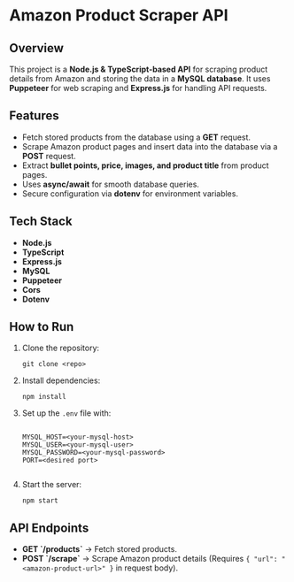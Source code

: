 <!DOCTYPE html>
<html lang="en">
<head>
    <meta charset="UTF-8">
    <meta name="viewport" content="width=device-width, initial-scale=1.0">
</head>
<body>
    <h1>Amazon Product Scraper API</h1>
    <h2>Overview</h2>
    <p>This project is a <strong>Node.js & TypeScript-based API</strong> for scraping product details from Amazon 
       and storing the data in a <strong>MySQL database</strong>. It uses <strong>Puppeteer</strong> for web 
       scraping and <strong>Express.js</strong> for handling API requests.</p>
    <h2>Features</h2>
    <ul>
        <li>Fetch stored products from the database using a <strong>GET</strong> request.</li>
        <li>Scrape Amazon product pages and insert data into the database via a <strong>POST</strong> request.</li>
        <li>Extract <strong>bullet points, price, images, and product title</strong> from product pages.</li>
        <li>Uses <strong>async/await</strong> for smooth database queries.</li>
        <li>Secure configuration via <strong>dotenv</strong> for environment variables.</li>
    </ul>
    <h2>Tech Stack</h2>
    <ul>
        <li><strong>Node.js</strong></li>
        <li><strong>TypeScript</strong></li>
        <li><strong>Express.js</strong></li>
        <li><strong>MySQL</strong></li>
        <li><strong>Puppeteer</strong></li>
        <li><strong>Cors</strong></li>
        <li><strong>Dotenv</strong></li>
    </ul>
    <h2>How to Run</h2>
    <ol>
        <li>Clone the repository:
            <pre><code>git clone &lt;repo&gt;</code></pre>
        </li>
        <li>Install dependencies:
            <pre><code>npm install</code></pre>
        </li>
        <li>Set up the <code>.env</code> file with:
            <pre><code>
MYSQL_HOST=&lt;your-mysql-host&gt;
MYSQL_USER=&lt;your-mysql-user&gt;
MYSQL_PASSWORD=&lt;your-mysql-password&gt;
PORT=&lt;desired port&gt;
            </code></pre>
        </li>
        <li>Start the server:
            <pre><code>npm start</code></pre>
        </li>
    </ol>
    <h2>API Endpoints</h2>
    <ul>
        <li><strong>GET `/products`</strong> → Fetch stored products.</li>
        <li><strong>POST `/scrape`</strong> → Scrape Amazon product details (Requires <code>{ "url": "&lt;amazon-product-url&gt;" }</code> in request body).</li>
    </ul>
</body>
</html>

